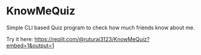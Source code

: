 # KnowMeQuiz

Simple CLI based Quiz program to check how much friends know about me.

Try it here: https://replit.com/@ruturaj3123/KnowMeQuiz?embed=1&output=1
